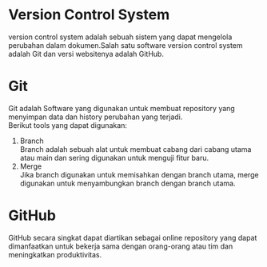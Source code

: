 # Version Control System
version control system adalah sebuah sistem yang dapat mengelola perubahan dalam dokumen.Salah satu software version control system adalah Git dan versi websitenya adalah GitHub.  

# Git
Git adalah Software yang digunakan untuk membuat repository yang menyimpan data dan history perubahan yang terjadi.  
Berikut tools yang dapat digunakan:  
1. Branch  
    Branch adalah sebuah alat untuk membuat cabang dari cabang utama atau main dan sering digunakan untuk menguji fitur baru.
2. Merge  
    Jika branch digunakan untuk memisahkan dengan branch utama, merge digunakan untuk menyambungkan branch dengan branch utama.

# GitHub
GitHub secara singkat dapat diartikan sebagai online repository yang dapat dimanfaatkan untuk bekerja sama dengan orang-orang atau tim dan meningkatkan produktivitas.